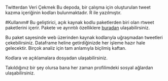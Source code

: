 Twitterdan Veri Çekmek
Bu depoda, bir çalışma için oluşturulan tweet kazıma içeriğinin kodları bulunmaktadır. R ile yazılmıştır.

#Kullanım# Bu geliştirici, açık kaynak kodlu paketlerden biri olan rtweet paketlerini içerir. Pakete ve ayrıntılı özelliklere [buradan](https://github.com/ropensci/rtweet) ulaşabilirsiniz.

Bu paket sayesinde web üzerinden kaynak kodlarıyla uğraşmadan tweetleri çekebilirsiniz. Dataframe heline getirdiğinizde her işleme hazır hale gelecektir. Birçok analiz için tam anlamıyla biçilmiş kaftan.

Kodlara ve açıklamalara dosyadan ulaşabilirsiniz.

Takıldığınız bir şey olursa bana her zaman profilimdeki sosyal ağlardan ulaşabilirsiniz.
